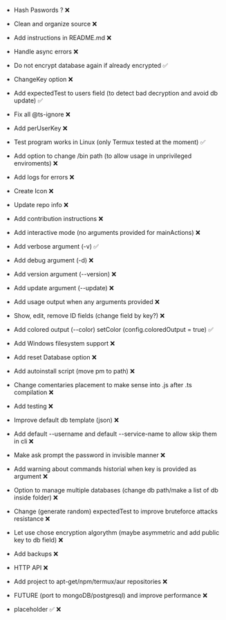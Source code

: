 + Hash Paswords ? ❌
+ Clean and organize source ❌
+ Add instructions in README.md ❌
+ Handle async errors ❌
+ Do not encrypt database again if already encrypted ✅
+ ChangeKey option ❌
+ Add expectedTest to users field (to detect bad decryption and avoid db update) ✅
+ Fix all @ts-ignore ❌
+ Add perUserKey ❌
+ Test program works in Linux (only Termux tested at the moment) ✅
+ Add option to change /bin path (to allow usage in unprivileged enviroments) ❌
+ Add logs for errors ❌
+ Create Icon ❌
+ Update repo info ❌ 
+ Add contribution instructions ❌
+ Add interactive mode (no arguments provided for mainActions) ❌
+ Add verbose argument (-v) ✅
+ Add debug argument (-d) ❌
+ Add version argument (--version) ❌
+ Add update argument (--update) ❌
+ Add usage output when any arguments provided ❌
+ Show, edit, remove ID fields (change field by key?) ❌
+ Add colored output (--color) setColor (config.coloredOutput = true) ✅
+ Add Windows filesystem support ❌
+ Add reset Database option ❌
+ Add autoinstall script (move pm to path) ❌
+ Change comentaries placement to make sense into .js after .ts compilation ❌
+ Add testing ❌
+ Improve default db template (json) ❌
+ Add default --username and default --service-name to allow skip them in cli ❌
+ Make ask prompt the password in invisible manner ❌
+ Add warning about commands historial when key is provided as argument ❌
+ Option to manage multiple databases (change db path/make a list of db inside folder) ❌
+ Change (generate random) expectedTest to improve bruteforce attacks resistance ❌
+ Let use chose encryption algorythm (maybe asymmetric and add public key to db field) ❌
+ Add backups ❌
+ HTTP API ❌
+ Add project to apt-get/npm/termux/aur repositories ❌
+ FUTURE (port to mongoDB/postgresql) and improve performance ❌

+ placeholder ✅ ❌
